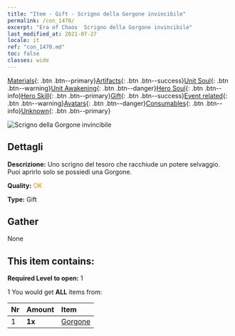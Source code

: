 ```yaml
---
title: "Item - Gift - Scrigno della Gorgone invincibile"
permalink: /con_1478/
excerpt: "Era of Chaos  Scrigno della Gorgone invincibile"
last_modified_at: 2021-07-27
locale: it
ref: "con_1478.md"
toc: false
classes: wide
---
```

 [Materials](/ItemsIT/){: .btn .btn--primary}[Artifacts](/ItemsIT/Artifacts/){: .btn .btn--success}[Unit Soul](/ItemsIT/UnitSoul/){: .btn .btn--warning}[Unit Awakening](/ItemsIT/UnitAwakening/){: .btn .btn--danger}[Hero Soul](/ItemsIT/HeroSoul/){: .btn .btn--info}[Hero Skill](/ItemsIT/HeroSkill/){: .btn .btn--primary}[Gift](/ItemsIT/Gift/){: .btn .btn--success}[Event related](/ItemsIT/Events/){: .btn .btn--warning}[Avatars](/ItemsIT/Avatars/){: .btn .btn--danger}[Consumables](/ItemsIT/Consumables/){: .btn .btn--info}[Unknown](/ItemsIT/Unknown/){: .btn .btn--primary}

 ![Scrigno della Gorgone invincibile](/images/t/i_907092.png)

## Dettagli
 **Descrizione:** Uno scrigno del tesoro che racchiude un potere selvaggio. Puoi aprirlo solo se possiedi una Gorgone.

 **Quality:** <span style="color: #FF8C00">OK</span>

 **Type:** Gift

## Gather

  None

## This item contains:

 **Required Level to open:** 1

 1 You would get **ALL** items  from:

  | Nr | Amount |     Item    |
  |:---|:-------|:------------|
  | 1 |  **1x** | [Gorgone](/ItemsIT/unt_257/) |  | 
